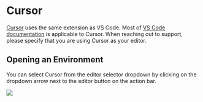 # Cursor

[Cursor](https://www.cursor.com/) uses the same extension as VS Code. Most of [VS Code documentation](/flex/editors/vscode) is applicable to Cursor. When reaching out to support, please specify that you are using Cursor as your editor.

## Opening an Environment

You can select Cursor from the editor selector dropdown by clicking on the dropdown arrow next to the editor button on the action bar.

<Frame caption="Open from the Action Bar">
  <img src="https://www.gitpod.io/images/docs/flex/integrations/cursor/open_action_bar.png" />
</Frame>
